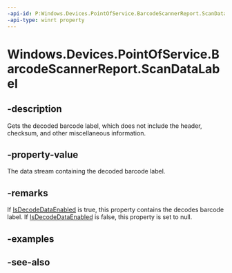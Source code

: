 ```yaml
---
-api-id: P:Windows.Devices.PointOfService.BarcodeScannerReport.ScanDataLabel
-api-type: winrt property
---
```


<!-- Property syntax
public Windows.Storage.Streams.IBuffer ScanDataLabel { get; }
-->

# Windows.Devices.PointOfService.BarcodeScannerReport.ScanDataLabel

## -description
Gets the decoded barcode label, which does not include the header, checksum, and other miscellaneous information.

## -property-value
The data stream containing the decoded barcode label.

## -remarks
If [IsDecodeDataEnabled](claimedbarcodescanner_isdecodedataenabled.md) is true, this property contains the decodes barcode label. If [IsDecodeDataEnabled](claimedbarcodescanner_isdecodedataenabled.md) is false, this property is set to null.

## -examples

## -see-also
